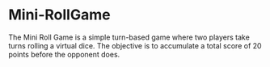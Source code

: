 # Mini-RollGame
The Mini Roll Game is a simple turn-based game where two players take turns rolling a virtual dice. The objective is to accumulate a total score of 20 points before the opponent does.
